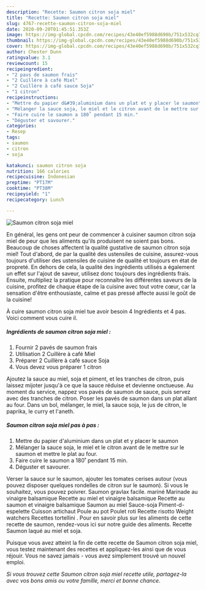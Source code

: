 ```yaml
---
description: "Recette: Saumon citron soja miel"
title: "Recette: Saumon citron soja miel"
slug: 4767-recette-saumon-citron-soja-miel
date: 2020-09-20T01:45:51.353Z
image: https://img-global.cpcdn.com/recipes/43e40ef5988d690b/751x532cq70/saumon-citron-soja-miel-photo-principale-de-la-recette.jpg
thumbnail: https://img-global.cpcdn.com/recipes/43e40ef5988d690b/751x532cq70/saumon-citron-soja-miel-photo-principale-de-la-recette.jpg
cover: https://img-global.cpcdn.com/recipes/43e40ef5988d690b/751x532cq70/saumon-citron-soja-miel-photo-principale-de-la-recette.jpg
author: Chester Dunn
ratingvalue: 3.1
reviewcount: 15
recipeingredient:
- "2 pavs de saumon frais"
- "2 Cuillère à café Miel"
- "2 Cuillère à café sauce Soja"
- "1 citron"
recipeinstructions:
- "Mettre du papier d&#39;aluminium dans un plat et y placer le saumon"
- "Mélanger la sauce soja, le miel et le citron avant de le mettre sur le saumon et mettre le plat au four."
- "Faire cuire le saumon a 180˚ pendant 15 min."
- "Déguster et savourer."
categories:
- Resep
tags:
- saumon
- citron
- soja

katakunci: saumon citron soja 
nutrition: 166 calories
recipecuisine: Indonesian
preptime: "PT17M"
cooktime: "PT38M"
recipeyield: "1"
recipecategory: Lunch

---
```



![Saumon citron soja miel](https://img-global.cpcdn.com/recipes/43e40ef5988d690b/751x532cq70/saumon-citron-soja-miel-photo-principale-de-la-recette.jpg)

En général, les gens ont peur de commencer à cuisiner saumon citron soja miel de peur que les aliments qu'ils produisent ne soient pas bons. Beaucoup de choses affectent la qualité gustative de saumon citron soja miel! Tout d'abord, de par la qualité des ustensiles de cuisine, assurez-vous toujours d'utiliser des ustensiles de cuisine de qualité et toujours en état de propreté. En dehors de cela, la qualité des ingrédients utilisés a également un effet sur l'ajout de saveur, utilisez donc toujours des ingrédients frais. Ensuite, multipliez la pratique pour reconnaître les différentes saveurs de la cuisine, profitez de chaque étape de la cuisine avec tout votre cœur, car la sensation d'être enthousiaste, calme et pas pressé affecte aussi le goût de la cuisine!

<!--inarticleads1-->

À cuire saumon citron soja miel tue avoir besoin 4 Ingrédients et 4 pas. Voici comment vous cuire il.

##### Ingrédients de saumon citron soja miel :

1. Fournir 2 pavés de saumon frais
1. Utilisation 2 Cuillère à café Miel
1. Préparer 2 Cuillère à café sauce Soja
1. Vous devez vous préparer 1 citron


Ajoutez la sauce au miel, soja et piment, et les tranches de citron, puis laissez mijoter jusqu&#39;à ce que la sauce réduise et devienne onctueuse. Au moment du service, nappez vos pavés de saumon de sauce, puis servez avec des tranches de citron. Poser les pavés de saumon dans un plat allant au four. Dans un bol, mélanger, le miel, la sauce soja, le jus de citron, le paprika, le curry et l&#39;aneth. 

<!--inarticleads2-->

##### Saumon citron soja miel pas à pas :

1. Mettre du papier d&#39;aluminium dans un plat et y placer le saumon
1. Mélanger la sauce soja, le miel et le citron avant de le mettre sur le saumon et mettre le plat au four.
1. Faire cuire le saumon a 180˚ pendant 15 min.
1. Déguster et savourer.


Verser la sauce sur le saumon, ajouter les tomates cerises autour (vous pouvez disposer quelques rondelles de citron sur le saumon). Si vous le souhaitez, vous pouvez poivrer. Saumon gravlax facile. mariné Marinade au vinaigre balsamique Recette au miel et vinaigre balsamique Recette au saumon et vinaigre balsamique Saumon au miel Sauce-soja Piment-d-espelette Cuisson artichaut Poule au pot Poulet roti Recette risotto Weight watchers Recettes tortellini . Pour en savoir plus sur les aliments de cette recette de saumon, rendez-vous ici sur notre guide des aliments. Recette Saumon laqué au miel et soja. 

<!--inarticleads1-->

<p>
Puisque vous avez atteint la fin de cette recette de Saumon citron soja miel, vous testez maintenant des recettes et appliquez-les ainsi que de vous réjouir. Vous ne savez jamais - vous avez simplement trouvé un nouvel emploi.
</p>

<p>
<i>Si vous trouvez cette Saumon citron soja miel recette utile, partagez-la avec vos bons amis ou votre famille, merci et bonne chance.</i>
</p>
